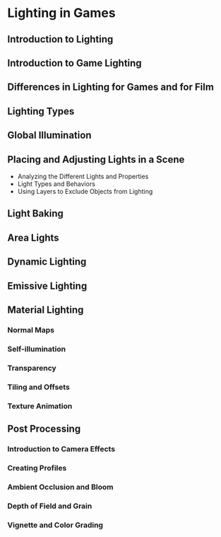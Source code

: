 # Lighting in Games

## Introduction to Lighting

## Introduction to Game Lighting

## Differences in Lighting for Games and for Film

## Lighting Types

## Global Illumination

## Placing and Adjusting Lights in a Scene
- Analyzing the Different Lights and Properties
- Light Types and Behaviors
- Using Layers to Exclude Objects from Lighting

## Light Baking

## Area Lights

## Dynamic Lighting

## Emissive Lighting

## Material Lighting

### Normal Maps

### Self-illumination

### Transparency

### Tiling and Offsets

### Texture Animation

## Post Processing

### Introduction to Camera Effects

### Creating Profiles

### Ambient Occlusion and Bloom

### Depth of Field and Grain

### Vignette and Color Grading